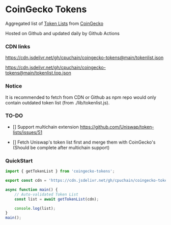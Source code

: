 # CoinGecko Tokens

Aggregated list of [Token Lists](https://github.com/Uniswap/token-lists) from [CoinGecko](coingecko.com)

Hosted on Github and updated daily by Github Actions

### CDN links

https://cdn.jsdelivr.net/gh/cpuchain/coingecko-tokens@main/tokenlist.json

https://cdn.jsdelivr.net/gh/cpuchain/coingecko-tokens@main/tokenlist.top.json

### Notice

It is recommended to fetch from CDN or Github as npm repo would only contain outdated token list (from ./lib/tokenlist.js).

### TO-DO

- [] Support multichain extension https://github.com/Uniswap/token-lists/issues/51

- [] Fetch Uniswap's token list first and merge them with CoinGecko's (Should be complete after multichain support)

### QuickStart

```ts
import { getTokenList } from 'coingecko-tokens';

export const cdn = 'https://cdn.jsdelivr.net/gh/cpuchain/coingecko-tokens@main/tokenlist.top.json';

async function main() {
    // Auto-validated Token List
    const list = await getTokenList(cdn);

    console.log(list);
}
main();
```
